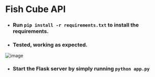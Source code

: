 # Fish Cube API

- ### Run `pip install -r requirements.txt` to install the requirements.

- ### Tested, working as expected.

![image](https://github.com/JosephLahiru/fish-cube-api/assets/44818405/d07d7e24-617b-4e65-935f-810da6c0f9d9)


- ### Start the Flask server by simply running `python app.py`
